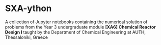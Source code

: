 # SXA-ython
A collection of Jupyter notebooks containing the numerical solution of problems from the Year 3 undergraduate module **[XA6] Chemical Reactor Design I** taught by the Department of Chemical Engineering at AUTH, Thessaloniki, Greece
